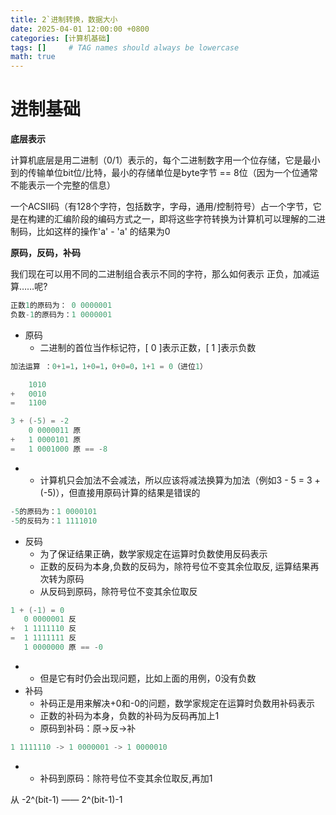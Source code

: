 ```yaml
---
title: 2`进制转换，数据大小
date: 2025-04-01 12:00:00 +0800
categories: [计算机基础]
tags: []     # TAG names should always be lowercase
math: true
---
```


# 进制基础

**底层表示**

计算机底层是用二进制（0/1）表示的，每个二进制数字用一个位存储，它是最小到的传输单位bit位/比特，最小的存储单位是byte字节 == 8位（因为一个位通常不能表示一个完整的信息）

一个ACSII码（有128个字符，包括数字，字母，通用/控制符号）占一个字节，它是在构建的汇编阶段的编码方式之一，即将这些字符转换为计算机可以理解的二进制码，比如这样的操作'a' - 'a' 的结果为0

**原码，反码，补码**

我们现在可以用不同的二进制组合表示不同的字符，那么如何表示 正负，加减运算……呢?

```c++
正数1的原码为： 0 0000001
负数-1的原码为：1 0000001
```

* 原码
  * 二进制的首位当作标记符，[ 0 ]表示正数，[ 1 ]表示负数

```c++
加法运算 ：0+1=1，1+0=1，0+0=0，1+1 = 0（进位1）

    1010
+   0010
=   1100

3 + (-5) = -2
    0 0000011 原
+   1 0000101 原
=   1 0001000 原 == -8
```

*  * 计算机只会加法不会减法，所以应该将减法换算为加法（例如3 - 5 = 3 + (-5)），但直接用原码计算的结果是错误的

```c++
-5的原码为：1 0000101
-5的反码为：1 1111010
```

* 反码
  * 为了保证结果正确，数学家规定在运算时负数使用反码表示
  * 正数的反码为本身,负数的反码为，除符号位不变其余位取反, 运算结果再次转为原码
  * 从反码到原码，除符号位不变其余位取反
```c++
1 + (-1) = 0
   0 0000001 反
+  1 1111110 反
=  1 1111111 反
   1 0000000 原 == -0
```
*  * 但是它有时仍会出现问题，比如上面的用例，0没有负数
* 补码
  * 补码正是用来解决+0和-0的问题，数学家规定在运算时负数用补码表示
  * 正数的补码为本身，负数的补码为反码再加上1
  * 原码到补码：原->反->补

```c++
1 1111110 -> 1 0000001 -> 1 0000010
```
*  * 补码到原码：除符号位不变其余位取反,再加1










从 -2^(bit-1)  ——  2^(bit-1)-1
